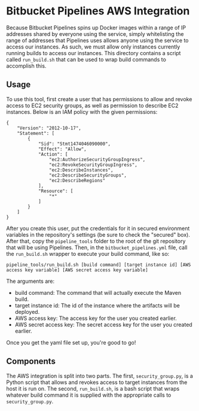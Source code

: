 # Bitbucket Pipelines AWS Integration

Because Bitbucket Pipelines spins up Docker images within a range of IP addresses shared by everyone using the service, simply whitelisting the range of addresses that Pipelines uses allows anyone using the service to access our instances. As such, we must allow only instances currently running builds to access our instances. This directory contains a script called `run_build.sh` that can be used to wrap build commands to accomplish this.

## Usage

To use this tool, first create a user that has permissions to allow and revoke access to EC2 security groups, as well as permission to describe EC2 instances. Below is an IAM policy with the given permissions:

```
{
    "Version": "2012-10-17",
    "Statement": [
        {
            "Sid": "Stmt1474046090000",
            "Effect": "Allow",
            "Action": [
                "ec2:AuthorizeSecurityGroupIngress",
                "ec2:RevokeSecurityGroupIngress",
                "ec2:DescribeInstances",
                "ec2:DescribeSecurityGroups",
                "ec2:DescribeRegions"
            ],
            "Resource": [
                "*"
            ]
        }
    ]
}
```

After you create this user, put the credentials for it in secured environment variables in the repository's settings (be sure to check the "secured" box). After that, copy the `pipeline_tools` folder to the root of the git repository that will be using Pipelines. Then, in the `bitbucket_pipelines.yml` file, call the `run_build.sh` wrapper to execute your build command, like so:

```{bash}
pipeline_tools/run_build.sh [build command] [target instance id] [AWS access key variable] [AWS secret access key variable]
```

The arguments are:

- build command: The command that will actually execute the Maven build.
- target instance id: The id of the instance where the artifacts will be deployed.
- AWS access key: The access key for the user you created earlier.
- AWS secret access key: The secret access key for the user you created earlier.

Once you get the yaml file set up, you're good to go!

## Components

The AWS integration is split into two parts. The first, `security_group.py`, is a Python script that allows and revokes access to target instances from the host it is run on. The second, `run_build.sh`, is a bash script that wraps whatever build command it is supplied with the appropriate calls to `security_group.py`.
